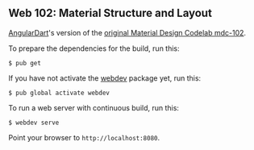 ## Web 102: Material Structure and Layout

[AngularDart](https://webdev.dartlang.org/angular)'s version of the
[original Material Design Codelab mdc-102](https://codelabs.developers.google.com/codelabs/mdc-102-web).

To prepare the dependencies for the build, run this:

```console
$ pub get
```

If you have not activate the [webdev](https://dart.dev/tools/webdev) package
yet, run this:

```console
$ pub global activate webdev
```

To run a web server with continuous build, run this:

```console
$ webdev serve
```

Point your browser to `http://localhost:8080`.
